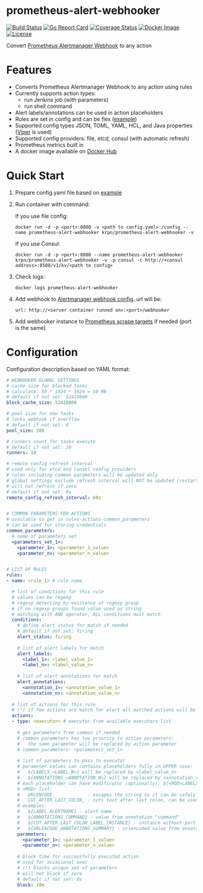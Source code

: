 # prometheus-alert-webhooker

[![Build Status](https://travis-ci.org/krpn/prometheus-alert-webhooker.svg?branch=master)](https://travis-ci.org/krpn/prometheus-alert-webhooker)
[![Go Report Card](https://goreportcard.com/badge/github.com/krpn/prometheus-alert-webhooker)](https://goreportcard.com/report/github.com/krpn/prometheus-alert-webhooker)
[![Coverage Status](https://coveralls.io/repos/github/krpn/prometheus-alert-webhooker/badge.svg?branch=master)](https://coveralls.io/github/krpn/prometheus-alert-webhooker?branch=master)
[![Docker Image](https://images.microbadger.com/badges/image/krpn/prometheus-alert-webhooker.svg)](https://microbadger.com/images/krpn/prometheus-alert-webhooker)
[![License](https://img.shields.io/github/license/krpn/prometheus-alert-webhooker.svg)](https://github.com/krpn/prometheus-alert-webhooker/blob/master/LICENSE)

Convert [Prometheus Alertmanager Webhook](https://prometheus.io/docs/operating/integrations/#alertmanager-webhook-receiver) to any action

# Features

* Converts Prometheus Alertmanager Webhook to any action using rules
* Currently supports action types:
    * run Jenkins job (with parameters)
    * run shell command
* Alert labels/annotations can be used in action placeholders
* Rules are set in config and can be flex ([example](https://github.com/krpn/prometheus-alert-webhooker/blob/master/example/config.yaml))
* Supported config types JSON, TOML, YAML, HCL, and Java properties ([Viper](https://github.com/spf13/viper) is used)
* Supported config providers: file, etcd, consul (with automatic refresh)
* Prometheus metrics built in
* A docker image available on [Docker Hub](https://hub.docker.com/r/krpn/prometheus-alert-webhooker/)

# Quick Start

1. Prepare config.yaml file based on [example](https://github.com/krpn/prometheus-alert-webhooker/blob/master/example/config.yaml)

2. Run container with command:

    If you use file config:
    
    `docker run -d -p <port>:8080 -v <path to config.yaml>:/config --name prometheus-alert-webhooker krpn/prometheus-alert-webhooker -v`
    
    If you use Consul:
    
    `docker run -d -p <port>:8080 --name prometheus-alert-webhooker krpn/prometheus-alert-webhooker -v -p consul -c http://<consul address>:8500/v1/kv/<path to config>`

3. Check logs:

    `docker logs prometheus-alert-webhooker`

4. Add webhook to [Alertmanager webhook config](https://prometheus.io/docs/alerting/configuration/#webhook_config). url will be:

    `url: http://<server container runned on>:<port>/webhooker`
    
5. Add webhooker instance to [Prometheus scrape targets](https://prometheus.io/docs/prometheus/latest/configuration/configuration/#%3Cscrape_config%3E) if needed (port is the same)

# Configuration

Configuration description based on YAML format:

```yaml
# WEBHOOKER GLOBAL SETTINGS
# cache size for blocked tasks
# calculate: 50 * 1024 * 1024 = 50 MB
# default if not set: 52428800
block_cache_size: 52428800

# pool size for new tasks
# locks webhook if overflow
# default if not set: 0
pool_size: 100

# runners count for tasks execute
# default if not set: 10
runners: 10

# remote config refresh interval
# used only for etcd and consul config providers
# rules including common parameters will be updated only
# global settings exclude refresh interval will NOT be updated (restart is required)
# will not refresh if zero
# default if not set: 0s
remote_config_refresh_interval: 60s


# COMMON PARAMETERS FOR ACTIONS
# available to get in rules-actions-common_parameters
# can be used for storing credentials
common_parameters:
  # name of parameters set
  <parameters_set_1>:
    <parameter_1>: <parameter_1_value>
    <parameter_n>: <parameter_n_value>


# LIST OF RULES
rules:
- name: <rule_1> # rule name

  # list of conditions for this rule
  # values can be regexp
  # regexp detecting by existence of regexp group
  # if no regexp groups found value used as string
  # matching with AND operator, ALL conditions must match
  conditions:
    # define alert status for match if needed
    # default if not set: firing
    alert_status: firing
    
    # list of alert labels for match
    alert_labels:
      <label_1>: <label_value_1>
      <label_n>: <label_value_n>
      
    # list of alert annotations for match
    alert_annotations:
      <annotation_1>: <annotation_value_1>
      <annotation_n>: <annotation_value_n>
  
  # list of actions for this rule
  # (!) if few actions are match for alert all matched actions will be exec 
  actions:
  - type: <executor> # executor from available executors list 
    
    # get parameters from common if needed
    # common parameters has low priority to action parameters:
    #   the same parameter will be replaced by action parameter
    # common_parameters: <parameters_set_1>
    
    # list of parameters to pass to executor
    # parameter values can contains placeholders fully in UPPER case:
    #   ${LABELS_<LABEL_N>} will be replaced by <label_value_n>
    #   ${ANNOTATIONS_<ANNOTATION_N>} will be replaced by <annotation_value_n>
    # each placeholder can have modificator (optionally): ${<MOD>LABELS_<LABEL_N>}
    # <MOD> list:
    #   URLENCODE_            - escapes the string so it can be safely placed inside a URL query
    #   CUT_AFTER_LAST_COLON_ - cuts text after last colon, can be used for cut port from instance label
    # examples:
    #   ${LABEL_ALERTNAME} - alert name
    #   ${ANNOTATIONS_COMMAND} - value from annotation "command"
    #   ${CUT_AFTER_LAST_COLON_LABEL_INSTANCE} - instance without port
    #   ${URLENCODE_ANNOTATIONS_SUMMARY} - urlencoded value from annotation "summary"
    parameters:
      <parameter_1>: <parameter_1_value>
      <parameter_n>: <parameter_n_value>
    
    # block time for successfully executed action
    # used for occasional exec
    # (!) blocks unique set of parameters
    # will not block if zero
    # default if not set: 0s
    block: 10m
```